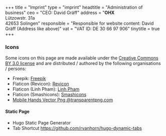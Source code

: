 +++
title = "Imprint"
type = "imprint"
headtitle = "Administration of business"
ceo = "CEO: David Gräff"
address = "<b>OHX</b><br>Lützowstr. 31a<br>42653 Solingen"
responsible = "Responsible for website content: David Gräff (Address like above)"
vat = "VAT ID: DE 30 66 97 906"
tinytitle = true
+++

### Icons
Some icons on this page are made available under the [Creative Commons BY 3.0 license](http://creativecommons.org/licenses/by/3.0/) and are distributed / authored by the following organisations / persons:

* Freepik: [Freepik](http://www.freepik.com)
* Flaticon (Revicon): [Revicon](https://www.flaticon.com/authors/revicon)
* Flaticon (Linh Pham): [Linh Pham](https://www.flaticon.com/authors/linh-pham)
* Flaticon (Smashicons): [Smashicons](https://www.flaticon.com/authors/smashicons)
* <a href="http://www.transparentpng.com//details/mobile-hands-vector-_10844.html" target="_blank">Mobile Hands Vector Png @transparentpng.com</a>

#### Static Page

* Hugo Static Page Generator
* Tab Shortcut https://github.com/rvanhorn/hugo-dynamic-tabs